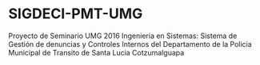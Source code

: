 # SIGDECI-PMT-UMG
Proyecto de Seminario UMG 2016 Ingenieria en Sistemas: Sistema de Gestión de denuncias y Controles Internos del Departamento de la Policia Municipal de Transito de Santa Lucia Cotzumalguapa
